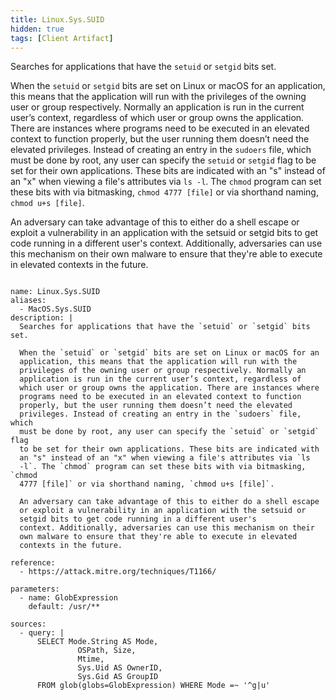 ```yaml
---
title: Linux.Sys.SUID
hidden: true
tags: [Client Artifact]
---
```


Searches for applications that have the `setuid` or `setgid` bits set.

When the `setuid` or `setgid` bits are set on Linux or macOS for an
application, this means that the application will run with the
privileges of the owning user or group respectively. Normally an
application is run in the current user’s context, regardless of
which user or group owns the application. There are instances where
programs need to be executed in an elevated context to function
properly, but the user running them doesn’t need the elevated
privileges. Instead of creating an entry in the `sudoers` file, which
must be done by root, any user can specify the `setuid` or `setgid` flag
to be set for their own applications. These bits are indicated with
an "s" instead of an "x" when viewing a file's attributes via `ls
-l`. The `chmod` program can set these bits with via bitmasking, `chmod
4777 [file]` or via shorthand naming, `chmod u+s [file]`.

An adversary can take advantage of this to either do a shell escape
or exploit a vulnerability in an application with the setsuid or
setgid bits to get code running in a different user's
context. Additionally, adversaries can use this mechanism on their
own malware to ensure that they're able to execute in elevated
contexts in the future.


<pre><code class="language-yaml">
name: Linux.Sys.SUID
aliases:
  - MacOS.Sys.SUID
description: |
  Searches for applications that have the `setuid` or `setgid` bits set.

  When the `setuid` or `setgid` bits are set on Linux or macOS for an
  application, this means that the application will run with the
  privileges of the owning user or group respectively. Normally an
  application is run in the current user’s context, regardless of
  which user or group owns the application. There are instances where
  programs need to be executed in an elevated context to function
  properly, but the user running them doesn’t need the elevated
  privileges. Instead of creating an entry in the `sudoers` file, which
  must be done by root, any user can specify the `setuid` or `setgid` flag
  to be set for their own applications. These bits are indicated with
  an "s" instead of an "x" when viewing a file's attributes via `ls
  -l`. The `chmod` program can set these bits with via bitmasking, `chmod
  4777 [file]` or via shorthand naming, `chmod u+s [file]`.

  An adversary can take advantage of this to either do a shell escape
  or exploit a vulnerability in an application with the setsuid or
  setgid bits to get code running in a different user's
  context. Additionally, adversaries can use this mechanism on their
  own malware to ensure that they're able to execute in elevated
  contexts in the future.

reference:
  - https://attack.mitre.org/techniques/T1166/

parameters:
  - name: GlobExpression
    default: /usr/**

sources:
  - query: |
      SELECT Mode.String AS Mode,
               OSPath, Size,
               Mtime,
               Sys.Uid AS OwnerID,
               Sys.Gid AS GroupID
      FROM glob(globs=GlobExpression) WHERE Mode =~ '^g|u'

</code></pre>

